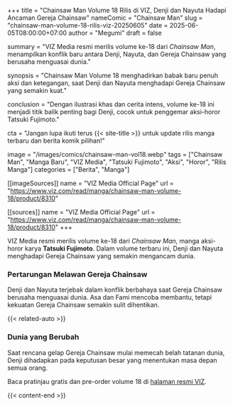 +++
title = "Chainsaw Man Volume 18 Rilis di VIZ, Denji dan Nayuta Hadapi Ancaman Gereja Chainsaw"
nameComic = "Chainsaw Man"
slug = "chainsaw-man-volume-18-rilis-viz-20250605"
date = 2025-06-05T08:00:00+07:00
author = "Megumi"
draft = false

summary = "VIZ Media resmi merilis volume ke-18 dari *Chainsaw Man*, menampilkan konflik baru antara Denji, Nayuta, dan Gereja Chainsaw yang berusaha menguasai dunia."

synopsis = "Chainsaw Man Volume 18 menghadirkan babak baru penuh aksi dan ketegangan, saat Denji dan Nayuta menghadapi Gereja Chainsaw yang semakin kuat."

conclusion = "Dengan ilustrasi khas dan cerita intens, volume ke-18 ini menjadi titik balik penting bagi Denji, cocok untuk penggemar aksi-horor Tatsuki Fujimoto."

cta = "Jangan lupa ikuti terus {{< site-title >}} untuk update rilis manga terbaru dan berita komik pilihan!"

image = "/images/comics/chainsaw-man-vol18.webp"
tags = ["Chainsaw Man", "Manga Baru", "VIZ Media", "Tatsuki Fujimoto", "Aksi", "Horor", "Rilis Manga"]
categories = ["Berita", "Manga"]

[[imageSources]]
name = "VIZ Media Official Page"
url = "https://www.viz.com/read/manga/chainsaw-man-volume-18/product/8310"

[[sources]]
name = "VIZ Media Official Page"
url = "https://www.viz.com/read/manga/chainsaw-man-volume-18/product/8310"
+++


VIZ Media resmi merilis volume ke-18 dari *Chainsaw Man*, manga aksi-horor karya **Tatsuki Fujimoto**. Dalam volume terbaru ini, Denji dan Nayuta menghadapi Gereja Chainsaw yang semakin mengancam dunia.

### **Pertarungan Melawan Gereja Chainsaw**
Denji dan Nayuta terjebak dalam konflik berbahaya saat Gereja Chainsaw berusaha menguasai dunia. Asa dan Fami mencoba membantu, tetapi kekuatan Gereja Chainsaw semakin sulit dihentikan.

{{< related-auto >}}

### **Dunia yang Berubah**
Saat rencana gelap Gereja Chainsaw mulai memecah belah tatanan dunia, Denji dihadapkan pada keputusan besar yang menentukan masa depan semua orang.

Baca pratinjau gratis dan pre-order volume 18 di [halaman resmi VIZ](https://www.viz.com/read/manga/chainsaw-man-volume-18/product/8310).

{{< content-end >}}
